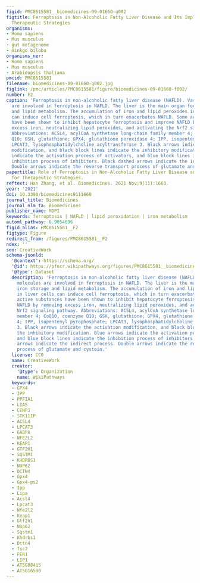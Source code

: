 ```yaml
---
figid: PMC8615581__biomedicines-09-01660-g002
figtitle: Ferroptosis in Non-Alcoholic Fatty Liver Disease and Its Implications for
  Therapeutic Strategies
organisms:
- Homo sapiens
- Mus musculus
- gut metagenome
- Ginkgo biloba
organisms_ner:
- Homo sapiens
- Mus musculus
- Arabidopsis thaliana
pmcid: PMC8615581
filename: biomedicines-09-01660-g002.jpg
figlink: /pmc/articles/PMC8615581/figure/biomedicines-09-01660-f002/
number: F2
caption: 'Ferroptosis in non-alcoholic fatty liver disease (NAFLD). Various molecules
  are involved in ferroptosis in NAFLD. The liver is the main organ for iron storage
  and lipid metabolism. The accumulation of iron and lipid peroxides in liver cells
  can induce cell ferroptosis, which in turn exacerbates NAFLD. Some active substances
  have been shown to inhibit hepatocyte ferroptosis and improve NAFLD by removing
  excess iron, neutralizing lipid peroxides, and activating the Nrf2 signaling pathway.
  Abbreviations: ACSL4, acylCoA synthetase long-chain family member 4; CoQ10, coenzyme
  Q10; GSH, glutathione; GPX4, glutathione peroxidase 4; IPP, isopentenyl pyrophosphate;
  LPCAT3, lysophosphatidylcholine acyltransferase 3. Black arrows indicate the activation
  modification, and black block lines indicate the inhibitory modification. Blue arrows
  indicate the activation process of activators, and blue block lines indicate the
  inhibition process of inhibitors. Black dashed arrows indicate the indirect process.
  Double arrows indicate the reverse transport process of glutamate and cystein.'
papertitle: Role of Ferroptosis in Non-Alcoholic Fatty Liver Disease and Its Implications
  for Therapeutic Strategies.
reftext: Han Zhang, et al. Biomedicines. 2021 Nov;9(11):1660.
year: '2021'
doi: 10.3390/biomedicines9111660
journal_title: Biomedicines
journal_nlm_ta: Biomedicines
publisher_name: MDPI
keywords: ferroptosis | NAFLD | lipid peroxidation | iron metabolism
automl_pathway: 0.9054696
figid_alias: PMC8615581__F2
figtype: Figure
redirect_from: /figures/PMC8615581__F2
ndex: ''
seo: CreativeWork
schema-jsonld:
  '@context': https://schema.org/
  '@id': https://pfocr.wikipathways.org/figures/PMC8615581__biomedicines-09-01660-g002.html
  '@type': Dataset
  description: 'Ferroptosis in non-alcoholic fatty liver disease (NAFLD). Various
    molecules are involved in ferroptosis in NAFLD. The liver is the main organ for
    iron storage and lipid metabolism. The accumulation of iron and lipid peroxides
    in liver cells can induce cell ferroptosis, which in turn exacerbates NAFLD. Some
    active substances have been shown to inhibit hepatocyte ferroptosis and improve
    NAFLD by removing excess iron, neutralizing lipid peroxides, and activating the
    Nrf2 signaling pathway. Abbreviations: ACSL4, acylCoA synthetase long-chain family
    member 4; CoQ10, coenzyme Q10; GSH, glutathione; GPX4, glutathione peroxidase
    4; IPP, isopentenyl pyrophosphate; LPCAT3, lysophosphatidylcholine acyltransferase
    3. Black arrows indicate the activation modification, and black block lines indicate
    the inhibitory modification. Blue arrows indicate the activation process of activators,
    and blue block lines indicate the inhibition process of inhibitors. Black dashed
    arrows indicate the indirect process. Double arrows indicate the reverse transport
    process of glutamate and cystein.'
  license: CC0
  name: CreativeWork
  creator:
    '@type': Organization
    name: WikiPathways
  keywords:
  - GPX4
  - IPP
  - PPFIA1
  - LIAS
  - CENPJ
  - STK11IP
  - ACSL4
  - LPCAT3
  - GABPA
  - NFE2L2
  - KEAP1
  - GTF2H1
  - SQSTM1
  - KHDRBS1
  - NUP62
  - DCTN4
  - Gpx4
  - Gpx4-ps2
  - Ipp
  - Lipa
  - Acsl4
  - Lpcat3
  - Nfe2l2
  - Keap1
  - Gtf2h1
  - Nup62
  - Sqstm1
  - Khdrbs1
  - Dctn4
  - Tsc2
  - FER1
  - LIP1
  - AT5G08415
  - AT5G16500
---
```

